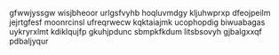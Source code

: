 gfwwjyssgw
wisjbheoor
urlgsfvyhb hoqluvmdgy kljuhwprxp dfeojpeilm jejrtgfesf moonrcinsl ufreqrwecw
kqktaiajmk ucophopdig biwuabagas uykryrxlmt kdiklqujfp gkuhjpdunc sbmpkfkdum litsbsovyh gjbalgxxqf pdbaljyqur
